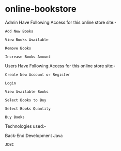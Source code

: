 # online-bookstore
Admin Have Following Access for this online store site:-


    Add New Books

    View Books Available

    Remove Books

    Increase Books Amount

Users Have Following Access for this online store site:-

    Create New Account or Register

    Login

    View Available Books

    Select Books to Buy

    Select Books Quantity

    Buy Books

Technologies used:-

 Back-End Development
    Java
    
    JDBC

